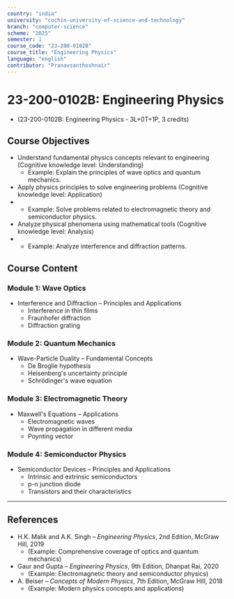 ```yaml
---
country: "india"
university: "cochin-university-of-science-and-technology"
branch: "computer-science"
scheme: "2025"
semester: 1
course_code: "23-200-0102B"
course_title: "Engineering Physics"
language: "english"
contributor: "Pranavsanthoshnair"
---
```


# 23-200-0102B: Engineering Physics
  - (23-200-0102B: Engineering Physics - 3L+0T+1P, 3 credits)

## Course Objectives

* Understand fundamental physics concepts relevant to engineering (Cognitive knowledge level: Understanding)
    - Example: Explain the principles of wave optics and quantum mechanics.  
* Apply physics principles to solve engineering problems (Cognitive knowledge level: Application)
*   - Example: Solve problems related to electromagnetic theory and semiconductor physics.  
* Analyze physical phenomena using mathematical tools (Cognitive knowledge level: Analysis)
*   - Example: Analyze interference and diffraction patterns.

## Course Content

### Module 1: Wave Optics

* Interference and Diffraction – Principles and Applications
  - Interference in thin films
  - Fraunhofer diffraction
  - Diffraction grating

### Module 2: Quantum Mechanics

* Wave-Particle Duality – Fundamental Concepts
  - De Broglie hypothesis
  - Heisenberg's uncertainty principle
  - Schrödinger's wave equation

### Module 3: Electromagnetic Theory

* Maxwell's Equations – Applications
  - Electromagnetic waves
  - Wave propagation in different media
  - Poynting vector

### Module 4: Semiconductor Physics

* Semiconductor Devices – Principles and Applications
  - Intrinsic and extrinsic semiconductors
  - p-n junction diode
  - Transistors and their characteristics

---

## References

* H.K. Malik and A.K. Singh – *Engineering Physics*, 2nd Edition, McGraw Hill, 2019
    - (Example: Comprehensive coverage of optics and quantum mechanics)  
* Gaur and Gupta – *Engineering Physics*, 9th Edition, Dhanpat Rai, 2020
    - (Example: Electromagnetic theory and semiconductor physics)  
* A. Beiser – *Concepts of Modern Physics*, 7th Edition, McGraw Hill, 2018
    - (Example: Modern physics concepts and applications)
